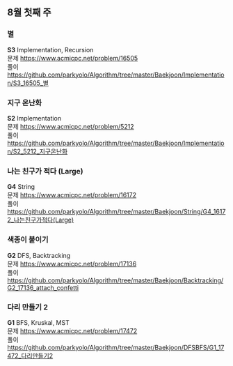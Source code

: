 ## 8월 첫째 주

### 별
**S3** Implementation, Recursion  
문제 https://www.acmicpc.net/problem/16505  
풀이 https://github.com/parkyolo/Algorithm/tree/master/Baekjoon/Implementation/S3_16505_별  

### 지구 온난화
**S2** Implementation  
문제 https://www.acmicpc.net/problem/5212  
풀이 https://github.com/parkyolo/Algorithm/tree/master/Baekjoon/Implementation/S2_5212_지구온난화  

### 나는 친구가 적다 (Large)
**G4** String  
문제 https://www.acmicpc.net/problem/16172  
풀이 https://github.com/parkyolo/Algorithm/tree/master/Baekjoon/String/G4_16172_나는친구가적다(Large)  

### 색종이 붙이기
**G2** DFS, Backtracking  
문제 https://www.acmicpc.net/problem/17136  
풀이 https://github.com/parkyolo/Algorithm/tree/master/Baekjoon/Backtracking/G2_17136_attach_confetti  

### 다리 만들기 2
**G1** BFS, Kruskal, MST  
문제 https://www.acmicpc.net/problem/17472  
풀이 https://github.com/parkyolo/Algorithm/tree/master/Baekjoon/DFSBFS/G1_17472_다리만들기2  